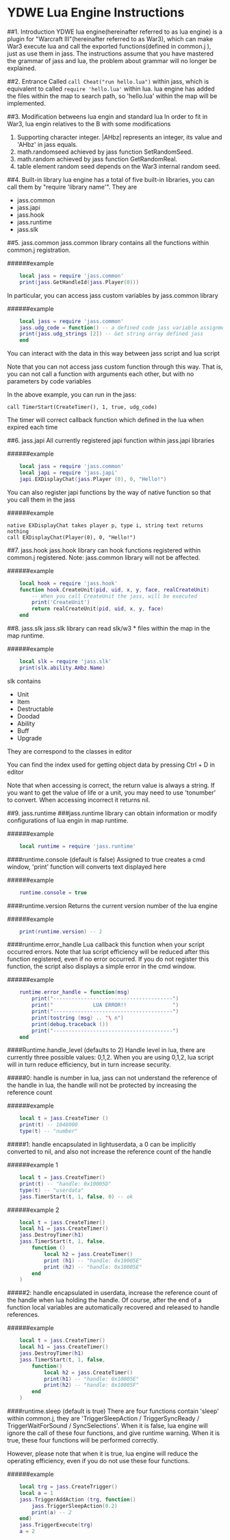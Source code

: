 # YDWE Lua Engine Instructions

##1. Introduction
YDWE lua engine(hereinafter referred to as lua engine) is a plugin for "Warcraft III"(hereinafter referred to as War3), which can make War3 execute lua and call the exported functions(defined in common.j ), just as use them in jass. The instructions assume that you have mastered the grammar of jass and lua, the problem about grammar will no longer be explained.

##2. Entrance
Called `call Cheat("run hello.lua")` within jass, which is equivalent to called `require 'hello.lua'` within lua. lua engine has added the files within the map to search path, so 'hello.lua' within the map will be implemented.

##3. Modification betweens lua engin and standard lua
In order to fit in War3, lua engin relatives to the B with some modifications
 
1. Supporting character integer. |AHbz| represents an integer, its value and 'AHbz' in jass equals.
2. math.randomseed achieved by jass function SetRandomSeed.
3. math.random achieved by jass function GetRandomReal.
4. table element random seed depends on the War3 internal random seed.

##4. Built-in library
lua engine has a total of five built-in libraries, you can call them by "require 'library name'". They are

* jass.common
* jass.japi
* jass.hook
* jass.runtime
* jass.slk

##5. jass.common
jass.common library contains all the functions within common.j registration.
 
######example

```lua
	local jass = require 'jass.common'
	print(jass.GetHandleId(jass.Player(0)))
```

In particular, you can access jass custom variables by jass.common library

######example

```lua
	local jass = require 'jass.common'
	jass.udg_code = function() -- a defined code jass variable assignment as a lua function
	print(jass.udg_strings [2]) -- Get string array defined jass
	end
```

You can interact with the data in this way between jass script and lua script

Note that you can not access jass custom function through this way. That is, you can not call a function with arguments each other, but with no parameters by code variables

In the above example, you can run in the jass:

	call TimerStart(CreateTimer(), 1, true, udg_code)

The timer will correct callback function which defined in the lua when expired each time

##6. jass.japi
All currently registered japi function within jass.japi libraries 

######example

```lua
	local jass = require 'jass.common'
	local japi = require 'jass.japi'
	japi.EXDisplayChat(jass.Player (0), 0, "Hello!")
```

You can also register japi functions by the way of native function so that you call them in the jass

######example

	native EXDisplayChat takes player p, type i, string text returns nothing
	call EXDisplayChat(Player(0), 0, "Hello!")

##7. jass.hook
jass.hook library can hook functions registered within common.j registered. Note: jass.common library will not be affected.

######example

```lua
	local hook = require 'jass.hook'
	function hook.CreateUnit(pid, uid, x, y, face, realCreateUnit)
		-- When you call CreateUnit the jass, will be executed
		print('CreateUnit')
		return realCreateUnit(pid, uid, x, y, face)
	end
```

##8. jass.slk
jass.slk library can read slk/w3 * files within the map in the map runtime.

######example

```lua
	local slk = require 'jass.slk'
	print(slk.ability.AHbz.Name)
```

slk contains

* Unit
* Item
* Destructable
* Doodad
* Ability
* Buff
* Upgrade

They are correspond to the classes in editor

You can find the index used for getting object data by pressing Ctrl + D in editor

Note that when accessing is correct, the return value is always a string. If you want to get the value of life or a unit, you may need to use 'tonumber' to convert. When accessing incorrect it returns nil.

##9. jass.runtime
###jass.runtime library can obtain information or modify configurations of lua engin in map runtime.

######example

```lua
	local runtime = require 'jass.runtime'
```
####runtime.console (default is false)
Assigned to true creates a cmd window, 'print' function will converts text displayed here

######example
```lua
	runtime.console = true
```

####runtime.version
Returns the current version number of the lua engine

######example

```lua
	print(runtime.version) -- 1
```

####runtime.error_handle
Lua callback this function when your script occurred errors. Note that lua script efficiency will be reduced after this function registered, even if no error occurred. If you do not register this function, the script also displays a simple error in the cmd window.

######example

```lua
	runtime.error_handle = function(msg)
		print("---------------------------------------")
		print("             LUA ERROR!!               ")
		print("---------------------------------------")
		print(tostring (msg) .. "\ n")
		print(debug.traceback ())
		print("---------------------------------------")
	end
```

####Runtime.handle_level (defaults to 2)
Handle level in lua, there are currently three possible values: 0,1,2. When you are using 0,1,2, lua script will in turn reduce efficiency, but in turn increase security.

#####0: handle is number in lua, jass can not understand the reference of the handle in lua, the handle will not be protected by increasing the reference count

######example

```lua
	local t = jass.CreateTimer ()
	print(t) -- 1048000
	type(t) -- "number"
```

#####1: handle encapsulated in lightuserdata, a 0 can be implicitly converted to nil, and also not increase the reference count of the handle

######example 1

```lua
	local t = jass.CreateTimer()
	print(t) -- "handle: 0x10005D"
	type(t) -- "userdata"
	jass.TimerStart(t, 1, false, 0) -- ok
```

######example 2

```lua
	local t = jass.CreateTimer()
	local h1 = jass.CreateTimer()
	jass.DestroyTimer(h1)
	jass.TimerStart(t, 1, false,
		function ()
			local h2 = jass.CreateTimer()
			print (h1) -- "handle: 0x10005E"
			print (h2) -- "handle: 0x10005E"
		end
	)
```

#####2: handle encapsulated in userdata, increase the reference count of the handle when lua holding the handle. Of course, after the end of a function local variables are automatically recovered and released to handle references.

######example

```lua
	local t = jass.CreateTimer()
	local h1 = jass.CreateTimer()
	jass.DestroyTimer(h1)
	jass.TimerStart(t, 1, false,
		function()
			local h2 = jass.CreateTimer()
			print(h1) -- "handle: 0x10005E"
			print(h2) -- "handle: 0x10005F"
		end
	)
```

####runtime.sleep (default is true)
There are four functions contain 'sleep' within common.j, they are 'TriggerSleepAction / TriggerSyncReady / TriggerWaitForSound / SyncSelections'. When it is false, lua engine will ignore the call of these four functions, and give runtime warning. When it is true, these four functions will be performed correctly.

However, please note that when it is true, lua engine will reduce the operating efficiency, even if you do not use these four functions.

######example

```lua
	local trg = jass.CreateTrigger()
	local a = 1
	jass.TriggerAddAction (trg, function()
		jass.TriggerSleepAction(0.2)
		print(a) -- 2
	end)
	jass.TriggerExecute(trg)
	a = 2
```
